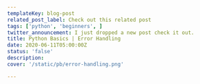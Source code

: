 ```yaml
---
templateKey: blog-post
related_post_label: Check out this related post
tags: ['python', 'beginners', ]
twitter_announcement: I just dropped a new post check it out.
title: Python Basics | Error Handling
date: 2020-06-11T05:00:00Z
status: 'false'
description:
cover: '/static/pb/error-handling.png'

---
```


<!--
<p style='text-align: center'>
<a href='https://waylonwalker.com/error-handling'>
  <img
    style='width:500px; max-width:80%; margin: auto;'
    src="https://images.waylonwalker.com/error-handling.png"
    alt="Read more from the Python Basics | Error Handling article"
  />
  </a>
</p>

-->
